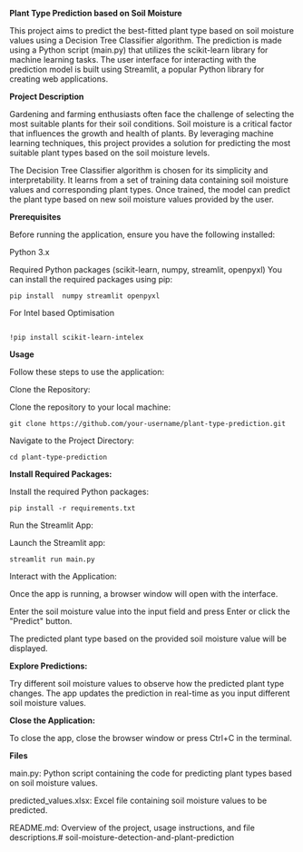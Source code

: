 **Plant Type Prediction based on Soil Moisture**


This project aims to predict the best-fitted plant type based on soil moisture values using a Decision Tree Classifier algorithm. The prediction is made using a Python script (main.py) that utilizes the scikit-learn library for machine learning tasks. The user interface for interacting with the prediction model is built using Streamlit, a popular Python library for creating web applications.

**Project Description**

Gardening and farming enthusiasts often face the challenge of selecting the most suitable plants for their soil conditions. Soil moisture is a critical factor that influences the growth and health of plants. By leveraging machine learning techniques, this project provides a solution for predicting the most suitable plant types based on the soil moisture levels.

The Decision Tree Classifier algorithm is chosen for its simplicity and interpretability. It learns from a set of training data containing soil moisture values and corresponding plant types. Once trained, the model can predict the plant type based on new soil moisture values provided by the user.

**Prerequisites**

Before running the application, ensure you have the following installed:

Python 3.x

Required Python packages (scikit-learn, numpy, streamlit, openpyxl)
You can install the required packages using pip:

```
pip install  numpy streamlit openpyxl
```

For Intel based Optimisation 

```

!pip install scikit-learn-intelex
```



**Usage**

Follow these steps to use the application:

Clone the Repository:

Clone the repository to your local machine:

```
git clone https://github.com/your-username/plant-type-prediction.git
```

Navigate to the Project Directory:

```
cd plant-type-prediction
```

**Install Required Packages:**

Install the required Python packages:

```
pip install -r requirements.txt
```

Run the Streamlit App:

Launch the Streamlit app:

```
streamlit run main.py
```

Interact with the Application:

Once the app is running, a browser window will open with the interface.

Enter the soil moisture value into the input field and press Enter or click the "Predict" button.

The predicted plant type based on the provided soil moisture value will be displayed.


**Explore Predictions:**

Try different soil moisture values to observe how the predicted plant type changes.
The app updates the prediction in real-time as you input different soil moisture values.

**Close the Application:**

To close the app, close the browser window or press Ctrl+C in the terminal.


**Files**

main.py: Python script containing the code for predicting plant types based on soil moisture values.

predicted_values.xlsx: Excel file containing soil moisture values to be predicted.

README.md: Overview of the project, usage instructions, and file descriptions.# soil-moisture-detection-and-plant-prediction
